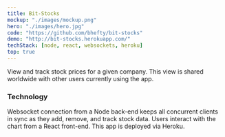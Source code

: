 ```yaml
---
title: Bit-Stocks
mockup: "./images/mockup.png"
hero: "./images/hero.jpg"
code: "https://github.com/bhefty/bit-stocks"
demo: "http://bit-stocks.herokuapp.com/"
techStack: [node, react, websockets, heroku]
top: true
---
```


View and track stock prices for a given company. This view is shared worldwide with other users currently using the app.

### Technology

Websocket connection from a Node back-end keeps all concurrent clients in sync as they add, remove, and track stock data. Users interact with the chart from a React front-end. This app is deployed via Heroku.
